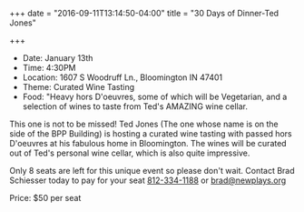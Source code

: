 +++
date = "2016-09-11T13:14:50-04:00"
title = "30 Days of Dinner-Ted Jones"

+++
* Date: January 13th
* Time: 4:30PM
* Location: 1607 S Woodruff Ln., Bloomington IN 47401
* Theme: Curated Wine Tasting
* Food: "Heavy hors D'oeuvres, some of which will be Vegetarian, and a selection of wines to taste from Ted's AMAZING wine cellar.

This one is not to be missed! Ted Jones (The one whose name is on the side of the BPP Building) is hosting a curated wine tasting with passed hors D'oeuvres at his fabulous home in Bloomington. The wines will be curated out of Ted's personal wine cellar, which is also quite impressive.

Only 8 seats are left for this unique event so please don't wait. Contact Brad Schiesser today to pay for your seat [812-334-1188](telto:1+812-334-1188) or [brad@newplays.org](mailto:brad@newplays.org)

Price: $50 per seat
